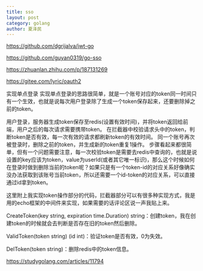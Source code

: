 ```yaml
---
title: sso
layout: post
category: golang
author: 夏泽民
---
```

https://github.com/dgrijalva/jwt-go

https://github.com/guyan0319/go-sso


<!-- more -->
https://zhuanlan.zhihu.com/p/187131269

https://gitee.com/lyric/oauth2

实现单点登录
实现单点登录的思路很简单，就是一个账号对应的token同一时间只有一个生效，也就是说每次用户登录除了生成一个token保存起来，还要删除掉之前的token。

用户登录，服务器生成token保存至redis(设置有效时间)，并将token返回给前端，用户之后的每次请求需要携带token。
在拦截器中校验请求头中的token，判断token是否有效，每一次有效的请求都刷新token的有效时间。
同一个账号再次被登录时，删除之前的token，并生成新的token重复1操作。
步骤看起来都很简单，但有一个问题需要注意，每一次校验token是需要去redis中查询的，也就是说设置的key应该为token，value为userId(或者其它唯一标识)，那么这个时候如何在登录时做到删除当前的token呢？如果只是有一个token-id的对应关系好像确实没办法获取到该账号当前token，所以还需要一个id-token的对应关系，可以直接通过id拿到token。

这里附上我实现token操作部分的代码，拦截器部分可以有很多种实现方式，我是用的echo框架的中间件来实现，如果需要的话评论区说一声我贴上来。

CreateToken(key string, expiration time.Duration) string：创建token，我在创建token的时候就会去判断是否存在旧的token然后删除。

ValidToken(token string) (id int)：验证token是否有效，0为失效。

DelToken(token string)：删除redis中的token信息。

https://studygolang.com/articles/11794

